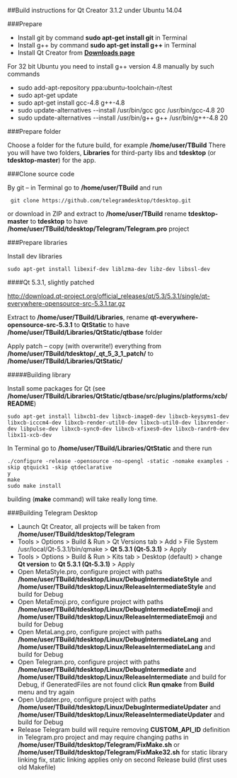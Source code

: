 ##Build instructions for Qt Creator 3.1.2 under Ubuntu 14.04

###Prepare

* Install git by command **sudo apt-get install git** in Terminal
* Install g++ by command **sudo apt-get install g++** in Terminal
* Install Qt Creator from [**Downloads page**](https://qt-project.org/downloads)

For 32 bit Ubuntu you need to install g++ version 4.8 manually by such commands

* sudo add-apt-repository ppa:ubuntu-toolchain-r/test
* sudo apt-get update
* sudo apt-get install gcc-4.8 g++-4.8
* sudo update-alternatives --install /usr/bin/gcc gcc /usr/bin/gcc-4.8 20
* sudo update-alternatives --install /usr/bin/g++ g++ /usr/bin/g++-4.8 20

###Prepare folder

Choose a folder for the future build, for example **/home/user/TBuild** There you will have two folders, **Libraries** for third-party libs and **tdesktop** (or **tdesktop-master**) for the app.

###Clone source code

By git – in Terminal go to **/home/user/TBuild** and run

     git clone https://github.com/telegramdesktop/tdesktop.git

or download in ZIP and extract to **/home/user/TBuild** rename **tdesktop-master** to **tdesktop** to have **/home/user/TBuild/tdesktop/Telegram/Telegram.pro** project

###Prepare libraries

Install dev libraries

    sudo apt-get install libexif-dev liblzma-dev libz-dev libssl-dev

####Qt 5.3.1, slightly patched

http://download.qt-project.org/official_releases/qt/5.3/5.3.1/single/qt-everywhere-opensource-src-5.3.1.tar.gz

Extract to **/home/user/TBuild/Libraries**, rename **qt-everywhere-opensource-src-5.3.1** to **QtStatic** to have **/home/user/TBuild/Libraries/QtStatic/qtbase** folder

Apply patch – copy (with overwrite!) everything from **/home/user/TBuild/tdesktop/\_qt\_5\_3\_1\_patch/** to **/home/user/TBuild/Libraries/QtStatic/**

#####Building library

Install some packages for Qt (see **/home/user/TBuild/Libraries/QtStatic/qtbase/src/plugins/platforms/xcb/README**)

    sudo apt-get install libxcb1-dev libxcb-image0-dev libxcb-keysyms1-dev libxcb-icccm4-dev libxcb-render-util0-dev libxcb-util0-dev libxrender-dev libpulse-dev libxcb-sync0-dev libxcb-xfixes0-dev libxcb-randr0-dev libx11-xcb-dev

In Terminal go to **/home/user/TBuild/Libraries/QtStatic** and there run

    ./configure -release -opensource -no-opengl -static -nomake examples -skip qtquick1 -skip qtdeclarative
    y
    make
    sudo make install

building (**make** command) will take really long time.

###Building Telegram Desktop

* Launch Qt Creator, all projects will be taken from **/home/user/TBuild/tdesktop/Telegram**
* Tools > Options > Build & Run > Qt Versions tab > Add > File System /usr/local/Qt-5.3.1/bin/qmake > **Qt 5.3.1 (Qt-5.3.1)** > Apply
* Tools > Options > Build & Run > Kits tab > Desktop (default) > change **Qt version** to **Qt 5.3.1 (Qt-5.3.1)** > Apply
* Open MetaStyle.pro, configure project with paths **/home/user/TBuild/tdesktop/Linux/DebugIntermediateStyle** and **/home/user/TBuild/tdesktop/Linux/ReleaseIntermediateStyle** and build for Debug
* Open MetaEmoji.pro, configure project with paths **/home/user/TBuild/tdesktop/Linux/DebugIntermediateEmoji** and **/home/user/TBuild/tdesktop/Linux/ReleaseIntermediateEmoji** and build for Debug
* Open MetaLang.pro, configure project with paths **/home/user/TBuild/tdesktop/Linux/DebugIntermediateLang** and **/home/user/TBuild/tdesktop/Linux/ReleaseIntermediateLang** and build for Debug
* Open Telegram.pro, configure project with paths **/home/user/TBuild/tdesktop/Linux/DebugIntermediate** and **/home/user/TBuild/tdesktop/Linux/ReleaseIntermediate** and build for Debug, if GeneratedFiles are not found click **Run qmake** from **Build** menu and try again
* Open Updater.pro, configure project with paths **/home/user/TBuild/tdesktop/Linux/DebugIntermediateUpdater** and **/home/user/TBuild/tdesktop/Linux/ReleaseIntermediateUpdater** and build for Debug
* Release Telegram build will require removing **CUSTOM_API_ID** definition in Telegram.pro project and may require changing paths in **/home/user/TBuild/tdesktop/Telegram/FixMake.sh** or **/home/user/TBuild/tdesktop/Telegram/FixMake32.sh** for static library linking fix, static linking applies only on second Release build (first uses old Makefile)
